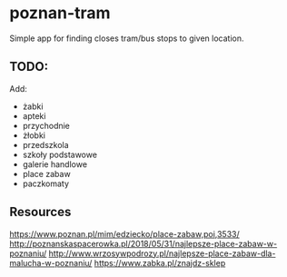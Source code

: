 # poznan-tram

Simple app for finding closes tram/bus stops to given location.

## TODO:
Add:
- żabki
- apteki
- przychodnie
- żłobki
- przedszkola
- szkoły podstawowe
- galerie handlowe
- place zabaw
- paczkomaty


## Resources
https://www.poznan.pl/mim/edziecko/place-zabaw,poi,3533/
http://poznanskaspacerowka.pl/2018/05/31/najlepsze-place-zabaw-w-poznaniu/
http://www.wrzosywpodrozy.pl/najlepsze-place-zabaw-dla-malucha-w-poznaniu/
https://www.zabka.pl/znajdz-sklep
